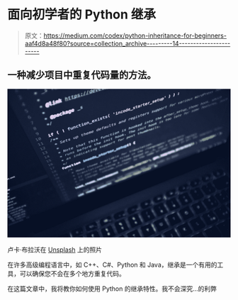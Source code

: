 # 面向初学者的 Python 继承

> 原文：<https://medium.com/codex/python-inheritance-for-beginners-aaf4d8a48f80?source=collection_archive---------14----------------------->

## 一种减少项目中重复代码量的方法。

![](img/3cb8558cae8b0520d3ea0285162b6786.png)

卢卡·布拉沃在 [Unsplash](https://unsplash.com?utm_source=medium&utm_medium=referral) 上的照片

在许多高级编程语言中，如 C++、C#、Python 和 Java，继承是一个有用的工具，可以确保您不会在多个地方重复代码。

在这篇文章中，我将教你如何使用 Python 的继承特性。我不会深究…的利弊